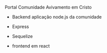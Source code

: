 Portal Comunidade Avivamento em Cristo

- Backend aplicação node.js da comunidade
- Express
- Sequelize

- frontend em react